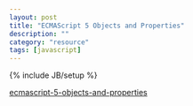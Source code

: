 ```yaml
---
layout: post
title: "ECMAScript 5 Objects and Properties"
description: ""
category: "resource"
tags: [javascript]
---
```

{% include JB/setup %}

[ecmascript-5-objects-and-properties](http://ejohn.org/blog/ecmascript-5-objects-and-properties/ "ecmascript-5-objects-and-properties")

